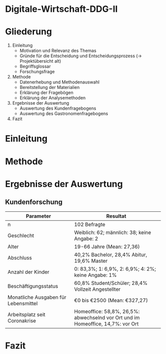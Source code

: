 # Digitale-Wirtschaft-DDG-II
# Gliederung
1.  Einleitung
    - Motivation und Relevanz des Themas
    - Gründe für die Entscheidung und Entscheidungsprozess (-> Projektübersicht alt)
    - Begriffsglossar
    - Forschungsfrage
2.  Methode
    - Datenerhebung und Methodenauswahl
    - Bereitstellung der Materialien
    - Erklärung der Fragebögen
    - Erklärung der Analysemethoden
3.  Ergebnisse der Auswertung
    - Auswertung des Kundenfragebogens
    - Auswertung des Gastronomenfragebogens
4.  Fazit

# Einleitung
# Methode
# Ergebnisse der Auswertung
## Kundenforschung

Parameter | Resultat
--- | ---
n | 102 Befragte
Geschlecht | Weiblich: 62; männlich: 38; keine Angabe: 2
Alter | 19-66 Jahre (Mean: 27,36)
Abschluss | 40,2% Bachelor, 28,4% Abitur, 19,6% Master
Anzahl der Kinder | 0: 83,3%; 1:  6,9%, 2: 6,9%; 4: 2%; keine Angabe: 1%
Beschäftigungsstatus | 60,8% Student/Schüler; 28,4% Vollzeit Angestellter
Monatliche Ausgaben für Lebensmittel | €0 bis €2500 (Mean: €327,27)
Arbeitsplatz seit Coronakrise | Homeoffice: 58,8%, 26,5%: abwechselnd vor Ort und im Homeoffice, 14,7%: vor Ort
# Fazit

